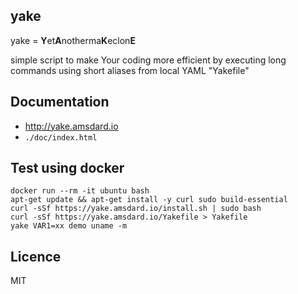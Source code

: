 yake
---

yake = **Y**et**A**notherma**K**eclon**E**

simple script to make Your coding more efficient by executing long commands using short aliases from local YAML 
"Yakefile"

## Documentation
* http://yake.amsdard.io 
* `./doc/index.html`

## Test using docker
```
docker run --rm -it ubuntu bash
apt-get update && apt-get install -y curl sudo build-essential 
curl -sSf https://yake.amsdard.io/install.sh | sudo bash
curl -sSf https://yake.amsdard.io/Yakefile > Yakefile
yake VAR1=xx demo uname -m
```

## Licence
MIT